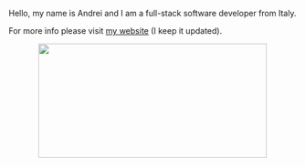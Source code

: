
Hello, my name is Andrei and I am a full-stack software developer from Italy. 

For more info please visit [my website](https://andre-i.eu) (I keep it updated).


<p align="center">
  <img width="400" height="200" src="https://github-readme-stats.vercel.app/api/top-langs/?username=goto-eof&size_weight=0.15&count_weight=0.5&langs_count=20&layout=compact&theme=vision-friendly-dark&card_width=800">
